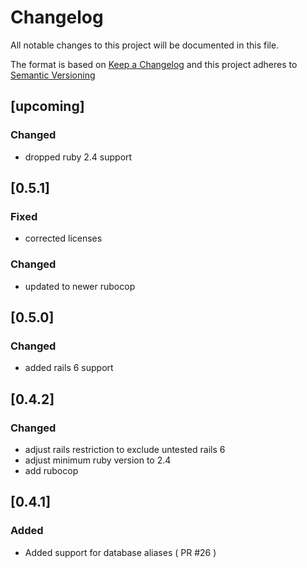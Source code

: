 # Changelog
All notable changes to this project will be documented in this file.

The format is based on [Keep a Changelog](http://keepachangelog.com/en/1.0.0/)
and this project adheres to [Semantic Versioning](http://semver.org/spec/v2.0.0.html)

## [upcoming]
### Changed
- dropped ruby 2.4 support

## [0.5.1]
### Fixed
- corrected licenses
### Changed
- updated to newer rubocop

## [0.5.0]
### Changed
- added rails 6 support

## [0.4.2]
### Changed
- adjust rails restriction to exclude untested rails 6
- adjust minimum ruby version to 2.4
- add rubocop

## [0.4.1]
### Added
- Added support for database aliases ( PR #26 )
